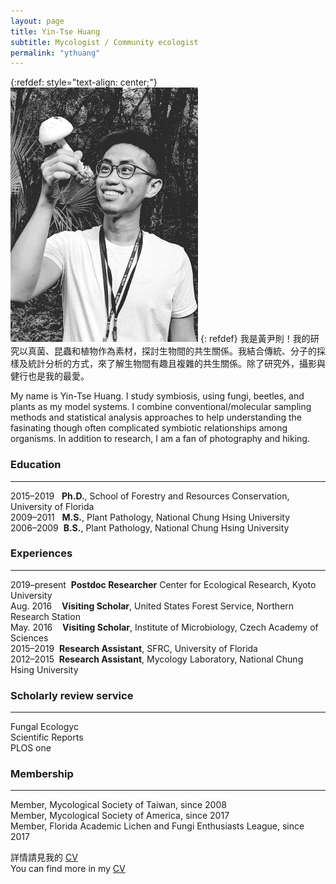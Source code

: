 ```yaml
---
layout: page
title: Yin-Tse Huang
subtitle: Mycologist / Community ecologist
permalink: "ythuang"
---
```

{:refdef: style="text-align: center;"}
![](assets/img/people/MeintheField_300px.png)
{: refdef}
我是黃尹則！我的研究以真菌、昆蟲和植物作為素材，探討生物間的共生關係。我結合傳統、分子的採樣及統計分析的方式，來了解生物間有趣且複雜的共生關係。除了研究外，攝影與健行也是我的最愛。<br>

My name is Yin-Tse Huang. I study symbiosis, using fungi, beetles, and plants as my model systems. I combine conventional/molecular sampling methods and statistical analysis approaches to help understanding the fasinating though often complicated symbiotic relationships among organisms. In addition to research, I am a fan of photography and hiking.

### Education

______

2015–2019&nbsp;&nbsp;&nbsp;**Ph.D.**, School of Forestry and Resources Conservation, University of Florida<br>
2009–2011&nbsp;&nbsp;&nbsp;**M.S.**, Plant Pathology, National Chung Hsing University<br>
2006–2009&nbsp;&nbsp;**B.S.**, Plant Pathology, National Chung Hsing University<br>

### Experiences

______

2019–present&nbsp;&nbsp;**Postdoc Researcher** Center for Ecological Research, Kyoto University<br>
Aug. 2016&nbsp;&nbsp;&nbsp;&nbsp;**Visiting Scholar**, United States Forest Service, Northern Research Station<br>
May. 2016&nbsp;&nbsp;&nbsp;&nbsp;**Visiting Scholar**, Institute of Microbiology, Czech Academy of Sciences<br>
2015–2019&nbsp;&nbsp;**Research Assistant**, SFRC, University of Florida<br>
2012–2015&nbsp;&nbsp;**Research Assistant**, Mycology Laboratory, National Chung Hsing University

### Scholarly review service

_______

Fungal Ecologyc<br>
Scientific Reports<br>
PLOS one

### Membership

_______

Member, Mycological Society of Taiwan, since 2008<br>
Member, Mycological Society of America, since 2017<br>
Member, Florida Academic Lichen and Fungi Enthusiasts League, since 2017

詳情請見我的 [CV](https://drive.google.com/file/d/1CsVxyfwtpOBNSDgoQ8gyK1nmLjBedx4f/view?usp=sharing)<br> 
You can find more in my [CV](https://drive.google.com/file/d/1CsVxyfwtpOBNSDgoQ8gyK1nmLjBedx4f/view?usp=sharing)
